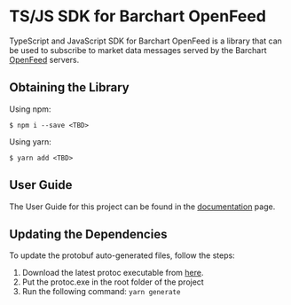 # TS/JS SDK for Barchart OpenFeed

TypeScript and JavaScript SDK for Barchart OpenFeed is a library that can be used to subscribe to market data messages served by the Barchart [OpenFeed](https://openfeed.com/) servers.

## Obtaining the Library

Using npm:

```shell
$ npm i --save <TBD>
```

Using yarn:

```shell
$ yarn add <TBD>
```

## User Guide

The User Guide for this project can be found in the [documentation](DOCUMENTATION.md) page.

## Updating the Dependencies

To update the protobuf auto-generated files, follow the steps:

1. Download the latest protoc executable from [here](https://github.com/protocolbuffers/protobuf/releases).
2. Put the protoc.exe in the root folder of the project
3. Run the following command: `yarn generate`
